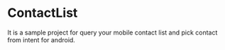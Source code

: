 # ContactList
It is a sample project for query your mobile contact list and pick contact from intent for android.

